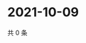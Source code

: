 # 2021-10-09

共 0 条

<!-- BEGIN WEIBO -->
<!-- 最后更新时间 Sat Oct 09 2021 13:00:32 GMT+0800 (China Standard Time) -->

<!-- END WEIBO -->

